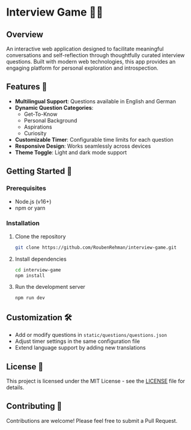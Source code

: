 # Interview Game 🎲💬

## Overview
An interactive web application designed to facilitate meaningful conversations and self-reflection through thoughtfully curated interview questions. Built with modern web technologies, this app provides an engaging platform for personal exploration and introspection.

## Features 🌟
- **Multilingual Support**: Questions available in English and German
- **Dynamic Question Categories**:
  - Get-To-Know
  - Personal Background
  - Aspirations
  - Curiosity
- **Customizable Timer**: Configurable time limits for each question
- **Responsive Design**: Works seamlessly across devices
- **Theme Toggle**: Light and dark mode support

## Getting Started 🚀

### Prerequisites
- Node.js (v16+)
- npm or yarn

### Installation
1. Clone the repository
   ```bash
   git clone https://github.com/RoubenRehman/interview-game.git
   ```

2. Install dependencies
   ```bash
   cd interview-game
   npm install
   ```

3. Run the development server
   ```bash
   npm run dev
   ```

## Customization 🛠️
- Add or modify questions in `static/questions/questions.json`
- Adjust timer settings in the same configuration file
- Extend language support by adding new translations

## License 📄
This project is licensed under the MIT License - see the [LICENSE](LICENSE) file for details.

## Contributing 🤝
Contributions are welcome! Please feel free to submit a Pull Request.
